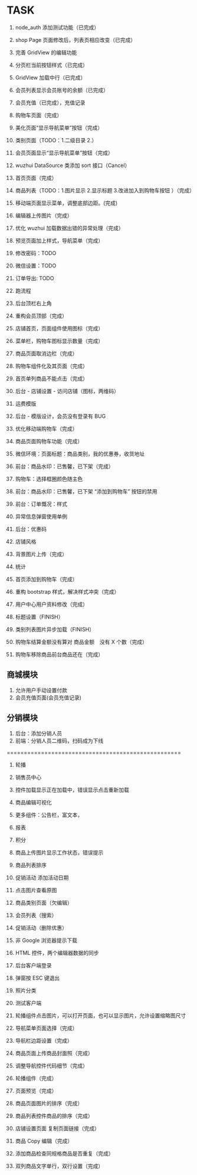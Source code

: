 # TASK

1. node_auth 添加测试功能（已完成）
1. shop Page 页面修改后，列表页相应改变（已完成）
1. 完善 GridView 的编辑功能
1. 分页栏当前按钮样式（已完成）
1. GridView 加载中行（已完成）
1. 会员列表显示会员账号的余额（已完成）
1. 会员充值（已完成），充值记录
1. 购物车页面（完成）
1. 美化页面“显示导航菜单”按钮（完成）
1. 类别页面（TODO：1.二级目录 2.）
1. 会员页面显示“显示导航菜单”按钮（完成）
1. wuzhui DataSource 类添加 sort 接口（Cancel）
1. 首页页面（完成）
1. 商品列表（TODO：1.图片显示 2.显示标题 3.改进加入到购物车按钮 ）（完成）
1. 移动端页面显示菜单，调整底部边距。(完成)
1. 编辑器上传图片（完成）
1. 优化 wuzhui 加载数据出错的异常处理（完成）
1. 预览页面加上样式，导航菜单（完成）

1. 修改密码：TODO
1. 微信设置：TODO
1. 订单导出: TODO
1. 跑流程
1. 后台顶栏右上角

1. 重构会员顶部（完成）
1. 店铺首页，页面组件使用图标（完成）
1. 菜单栏，购物车图标显示数量（完成）
1. 商品页面取消边栏（完成）
1. 购物车组件化及其页面（完成）
1. 首页单列商品不能点击（完成）

1. 后台 - 店铺设置 - 访问店铺（图标，两维码）
1. 运费模版
1. 后台 - 模版设计，会员没有登录有 BUG
1. 优化移动端购物车（完成）
1. 商品页面购物车功能（完成）
1. 微信环境：页面标题：商品类别，我的优惠券，收货地址
1. 前台：商品水印：已售馨，已下架（完成）
1. 购物车：选择框圈颜色随主色
1. 前台：商品水印：已售馨，已下架 “添加到购物车” 按钮的禁用
1. 前台：订单慨况：样式
1. 异常信息弹窗使用单例
1. 后台：优惠码

1. 店铺风格
1. 背景图片上传（完成）

1. 统计
1. 首页添加到购物车（完成）
1. 重构 bootstrap 样式，解决样式冲突（完成）
1. 用户中心用户资料修改（完成）
1. 标题设置（FINISH）
1. 类别列表图片异步加载（FINISH）
1. 购物车结算金额没有算对 商品金额　没有 X 个数（完成）
1. 购物车移除商品前台商品还在（完成）

## 商城模块

1. 允许用户手动设置付款
1. 会员充值页面(会员充值记录)

## 分销模块

1. 后台：添加分销人员
1. 前端：分销人员二维码，扫码成为下线

===================================================

1. 轮播
1. 销售员中心
1. 控件加载显示正在加载中，错误显示点击重新加载
1. 商品编辑可视化
1. 更多组件：公告栏，富文本，
1. 报表
1. 积分

1. 商品上传图片显示工作状态，错误提示
1. 商品列表排序
1. 促销活动 添加活动日期

1. 点击图片查看原图
1. 商品类别页面（欠编辑）
1. 会员列表（搜索）
1. 促销活动（删除优惠）

1. 非 Google 浏览器提示下载
1. HTML 控件，两个编辑器数据的同步
1. 后台客户端登录
1. 弹窗按 ESC 键退出
1. 照片分类
1. 测试客户端

1. 轮播组件点击图片，可以打开页面，也可以显示图片，允许设置缩略图尺寸

1. 导航菜单页面选择（完成）
1. 导航栏边距设置（完成）
1. 商品页面上传商品封面照（完成）
1. 调整导航控件代码细节（完成）
1. 轮播组件（完成）
1. 页面预览（完成）
1. 商品页面图片的排序（完成）
1. 商品列表控件商品的排序（完成）
1. 店铺设置页面 复制页面链接（完成）
1. 商品 Copy 编辑（完成）
1. 添加商品检查同规格商品是否重复（完成）
1. 双列商品文字单行，双行设置（完成）
